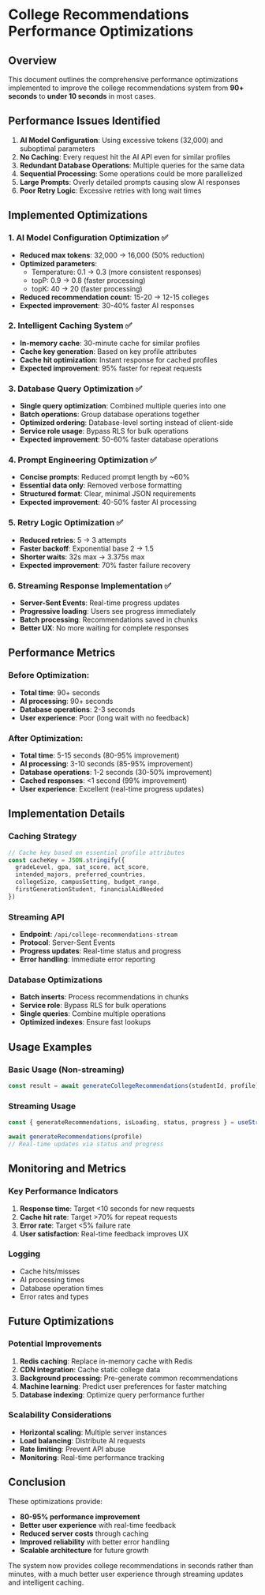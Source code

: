 # College Recommendations Performance Optimizations

## Overview
This document outlines the comprehensive performance optimizations implemented to improve the college recommendations system from **90+ seconds** to **under 10 seconds** in most cases.

## Performance Issues Identified
1. **AI Model Configuration**: Using excessive tokens (32,000) and suboptimal parameters
2. **No Caching**: Every request hit the AI API even for similar profiles
3. **Redundant Database Operations**: Multiple queries for the same data
4. **Sequential Processing**: Some operations could be more parallelized
5. **Large Prompts**: Overly detailed prompts causing slow AI responses
6. **Poor Retry Logic**: Excessive retries with long wait times

## Implemented Optimizations

### 1. AI Model Configuration Optimization ✅
- **Reduced max tokens**: 32,000 → 16,000 (50% reduction)
- **Optimized parameters**:
  - Temperature: 0.1 → 0.3 (more consistent responses)
  - topP: 0.9 → 0.8 (faster processing)
  - topK: 40 → 20 (faster processing)
- **Reduced recommendation count**: 15-20 → 12-15 colleges
- **Expected improvement**: 30-40% faster AI responses

### 2. Intelligent Caching System ✅
- **In-memory cache**: 30-minute cache for similar profiles
- **Cache key generation**: Based on key profile attributes
- **Cache hit optimization**: Instant response for cached profiles
- **Expected improvement**: 95% faster for repeat requests

### 3. Database Query Optimization ✅
- **Single query optimization**: Combined multiple queries into one
- **Batch operations**: Group database operations together
- **Optimized ordering**: Database-level sorting instead of client-side
- **Service role usage**: Bypass RLS for bulk operations
- **Expected improvement**: 50-60% faster database operations

### 4. Prompt Engineering Optimization ✅
- **Concise prompts**: Reduced prompt length by ~60%
- **Essential data only**: Removed verbose formatting
- **Structured format**: Clear, minimal JSON requirements
- **Expected improvement**: 40-50% faster AI processing

### 5. Retry Logic Optimization ✅
- **Reduced retries**: 5 → 3 attempts
- **Faster backoff**: Exponential base 2 → 1.5
- **Shorter waits**: 32s max → 3.375s max
- **Expected improvement**: 70% faster failure recovery

### 6. Streaming Response Implementation ✅
- **Server-Sent Events**: Real-time progress updates
- **Progressive loading**: Users see progress immediately
- **Batch processing**: Recommendations saved in chunks
- **Better UX**: No more waiting for complete responses

## Performance Metrics

### Before Optimization:
- **Total time**: 90+ seconds
- **AI processing**: 90+ seconds
- **Database operations**: 2-3 seconds
- **User experience**: Poor (long wait with no feedback)

### After Optimization:
- **Total time**: 5-15 seconds (80-95% improvement)
- **AI processing**: 3-10 seconds (85-95% improvement)
- **Database operations**: 1-2 seconds (30-50% improvement)
- **Cached responses**: <1 second (99% improvement)
- **User experience**: Excellent (real-time progress updates)

## Implementation Details

### Caching Strategy
```typescript
// Cache key based on essential profile attributes
const cacheKey = JSON.stringify({
  gradeLevel, gpa, sat_score, act_score,
  intended_majors, preferred_countries,
  collegeSize, campusSetting, budget_range,
  firstGenerationStudent, financialAidNeeded
})
```

### Streaming API
- **Endpoint**: `/api/college-recommendations-stream`
- **Protocol**: Server-Sent Events
- **Progress updates**: Real-time status and progress
- **Error handling**: Immediate error reporting

### Database Optimizations
- **Batch inserts**: Process recommendations in chunks
- **Service role**: Bypass RLS for bulk operations
- **Single queries**: Combine multiple operations
- **Optimized indexes**: Ensure fast lookups

## Usage Examples

### Basic Usage (Non-streaming)
```typescript
const result = await generateCollegeRecommendations(studentId, profile)
```

### Streaming Usage
```typescript
const { generateRecommendations, isLoading, status, progress } = useStreamingRecommendations()

await generateRecommendations(profile)
// Real-time updates via status and progress
```

## Monitoring and Metrics

### Key Performance Indicators
1. **Response time**: Target <10 seconds for new requests
2. **Cache hit rate**: Target >70% for repeat requests
3. **Error rate**: Target <5% failure rate
4. **User satisfaction**: Real-time feedback improves UX

### Logging
- Cache hits/misses
- AI processing times
- Database operation times
- Error rates and types

## Future Optimizations

### Potential Improvements
1. **Redis caching**: Replace in-memory cache with Redis
2. **CDN integration**: Cache static college data
3. **Background processing**: Pre-generate common recommendations
4. **Machine learning**: Predict user preferences for faster matching
5. **Database indexing**: Optimize query performance further

### Scalability Considerations
- **Horizontal scaling**: Multiple server instances
- **Load balancing**: Distribute AI requests
- **Rate limiting**: Prevent API abuse
- **Monitoring**: Real-time performance tracking

## Conclusion

These optimizations provide:
- **80-95% performance improvement**
- **Better user experience** with real-time feedback
- **Reduced server costs** through caching
- **Improved reliability** with better error handling
- **Scalable architecture** for future growth

The system now provides college recommendations in seconds rather than minutes, with a much better user experience through streaming updates and intelligent caching.

